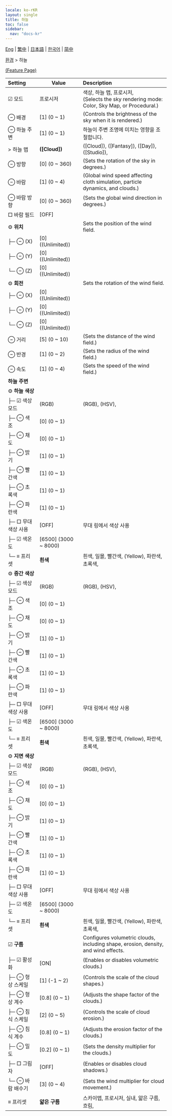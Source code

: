 ```yaml
---
locale: ko-rKR
layout: single
title: 하늘
toc: false
sidebar:
  nav: "docs-kr"
---
```

[Eng](/dancexr/menu/2025.4/scene/sky) | [繁中](/tw/dancexr/menu/2025.4/scene/sky) | [日本語](/jp/dancexr/menu/2025.4/scene/sky) | [한국어](/kr/dancexr/menu/2025.4/scene/sky) | [简中](/zh/dancexr/menu/2025.4/scene/sky)

[환경](../menu#환경) > 하늘



[(Feature Page)](/kr/dancexr/features/sky)

| Setting | Value | Description |
| :--- | --- | :--- |
| ☑ 모드| 프로시저 | 색상, 하늘 맵, 프로시저, <br/>(Selects the sky rendering mode: Color, Sky Map, or Procedural.)
|  ⊖ 배경| [1] (0 ~ 1) | (Controls the brightness of the sky when it is rendered.)
|  ⊖ 하늘 주변| [1] (0 ~ 1) | 하늘이 주변 조명에 미치는 영향을 조절합니다.
|  > 하늘 맵| **([Cloud])** | ([Cloud]), ([Fantasy]), ([Day]), ([Studio]),  |
|  ⊖ 방향| [0] (0 ~ 360) | (Sets the rotation of the sky in degrees.)
|  ⊖ 바람| [1] (0 ~ 4) | (Global wind speed affecting cloth simulation, particle dynamics, and clouds.)
|  ⊖ 바람 방향| [0] (0 ~ 360) | (Sets the global wind direction in degrees.)
|  □ 바람 필드| [OFF] | 
|  ⚙️ **위치**| | Sets the position of the wind field.
| ├─ ⊖ (X)| [0] ((Unlimited)) | 
| ├─ ⊖ (Y)| [0] ((Unlimited)) | 
| └─ ⊖ (Z)| [0] ((Unlimited)) | 
|  ⚙️ **회전**| | Sets the rotation of the wind field.
| ├─ ⊖ (X)| [0] ((Unlimited)) | 
| ├─ ⊖ (Y)| [0] ((Unlimited)) | 
| └─ ⊖ (Z)| [0] ((Unlimited)) | 
|  ⊖ 거리| [5] (0 ~ 10) | (Sets the distance of the wind field.)
|  ⊖ 반경| [1] (0 ~ 2) | (Sets the radius of the wind field.)
|  ⊖ 속도| [1] (0 ~ 4) | (Sets the speed of the wind field.)
|  **하늘 주변**|| 
|  ⚙️ **하늘 색상**| | 
| ├─ ☑ 색상 모드| (RGB) | (RGB), (HSV), 
| ├─ ⊖ 색조| [0] (0 ~ 1) | 
| ├─ ⊖ 채도| [0] (0 ~ 1) | 
| ├─ ⊖ 밝기| [1] (0 ~ 1) | 
| ├─ ⊖ 빨간색| [1] (0 ~ 1) | 
| ├─ ⊖ 초록색| [1] (0 ~ 1) | 
| ├─ ⊖ 파란색| [1] (0 ~ 1) | 
| ├─ □ 무대 색상 사용| [OFF] | 무대 링에서 색상 사용
| ├─ ☑ 색온도| [6500] (3000 ~ 8000) | 
| └─ ≡ 프리셋| **흰색** | 흰색, 일몰, 빨간색, (Yellow), 파란색, 초록색,  |
|  ⚙️ **중간 색상**| | 
| ├─ ☑ 색상 모드| (RGB) | (RGB), (HSV), 
| ├─ ⊖ 색조| [0] (0 ~ 1) | 
| ├─ ⊖ 채도| [0] (0 ~ 1) | 
| ├─ ⊖ 밝기| [1] (0 ~ 1) | 
| ├─ ⊖ 빨간색| [1] (0 ~ 1) | 
| ├─ ⊖ 초록색| [1] (0 ~ 1) | 
| ├─ ⊖ 파란색| [1] (0 ~ 1) | 
| ├─ □ 무대 색상 사용| [OFF] | 무대 링에서 색상 사용
| ├─ ☑ 색온도| [6500] (3000 ~ 8000) | 
| └─ ≡ 프리셋| **흰색** | 흰색, 일몰, 빨간색, (Yellow), 파란색, 초록색,  |
|  ⚙️ **지면 색상**| | 
| ├─ ☑ 색상 모드| (RGB) | (RGB), (HSV), 
| ├─ ⊖ 색조| [0] (0 ~ 1) | 
| ├─ ⊖ 채도| [0] (0 ~ 1) | 
| ├─ ⊖ 밝기| [1] (0 ~ 1) | 
| ├─ ⊖ 빨간색| [1] (0 ~ 1) | 
| ├─ ⊖ 초록색| [1] (0 ~ 1) | 
| ├─ ⊖ 파란색| [1] (0 ~ 1) | 
| ├─ □ 무대 색상 사용| [OFF] | 무대 링에서 색상 사용
| ├─ ☑ 색온도| [6500] (3000 ~ 8000) | 
| └─ ≡ 프리셋| **흰색** | 흰색, 일몰, 빨간색, (Yellow), 파란색, 초록색,  |
|  ☑ **구름**| | Configures volumetric clouds, including shape, erosion, density, and wind effects.
| ├─ ☑ 활성화| [ON] | (Enables or disables volumetric clouds.)
| ├─ ⊖ 형상 스케일| [1] (-1 ~ 2) | (Controls the scale of the cloud shapes.)
| ├─ ⊖ 형상 계수| [0.8] (0 ~ 1) | (Adjusts the shape factor of the clouds.)
| ├─ ⊖ 침식 스케일| [2] (0 ~ 5) | (Controls the scale of cloud erosion.)
| ├─ ⊖ 침식 계수| [0.8] (0 ~ 1) | (Adjusts the erosion factor of the clouds.)
| ├─ ⊖ 밀도| [0.2] (0 ~ 1) | (Sets the density multiplier for the clouds.)
| ├─ □ 그림자| [OFF] | (Enables or disables cloud shadows.)
| └─ ⊖ 바람 배수기| [3] (0 ~ 4) | (Sets the wind multiplier for cloud movement.)
|  ≡ 프리셋| **얇은 구름** | 스카이맵, 프로시저, 실내, 얇은 구름, 흐림,  |
